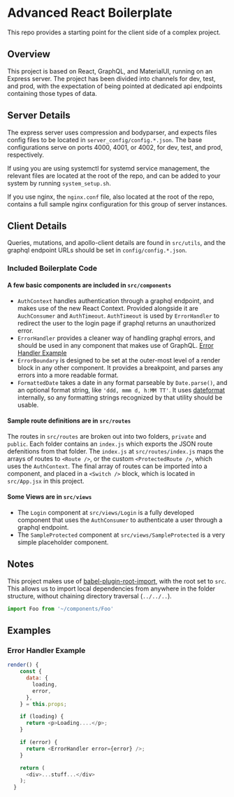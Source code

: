 # Advanced React Boilerplate

This repo provides a starting point for the client side of a complex project.

## Overview

This project is based on React, GraphQL, and MaterialUI, running on an Express server.
The project has been divided into channels for dev, test, and prod, with the expectation of being pointed at dedicated api endpoints containing those types of data.

## Server Details

The express server uses compression and bodyparser, and expects files config files to be located in `server_config/config.*.json`. The base configurations serve on ports 4000, 4001, or 4002, for dev, test, and prod, respectively.

If using you are using systemctl for systemd service management, the relevant files are located at the root of the repo, and can be added to your system by running `system_setup.sh`.

If you use nginx, the `nginx.conf` file, also located at the root of the repo, contains a full sample nginx configuration for this group of server instances.

## Client Details

Queries, mutations, and apollo-client details are found in `src/utils`, and the graphql endpoint URLs should be set in `config/config.*.json`.

### Included Boilerplate Code

#### A few basic components are included in `src/components`

* `AuthContext` handles authentication through a graphql endpoint, and makes use of the new React Context. Provided alongside it are `AuchConsumer` and `AuthTimeout`. `AuthTimeout` is used by `ErrorHandler` to redirect the user to the login page if graphql returns an unauthorized error.
* `ErrorHandler` provides a cleaner way of handling graphql errors, and should be used in any component that makes use of GraphQL. [Error Handler Example](###Error-Handler-Example)
* `ErrorBoundary` is designed to be set at the outer-most level of a render block in any other component. It provides a breakpoint, and parses any errors into a more readable format.
* `FormattedDate` takes a date in any format parseable by `Date.parse()`, and an optional format string, like `'ddd, mmm d, h:MM TT'`. It uses [dateformat](https://www.npmjs.com/package/dateformat) internally, so any formatting strings recognized by that utility should be usable.

#### Sample route definitions are in `src/routes`

The routes in `src/routes` are broken out into two folders, `private` and `public`. Each folder contains an `index.js` which exports the JSON route defenitions from that folder. The `index.js` at `src/routes/index.js` maps the arrays of routes to `<Route />`, or the custom `<ProtectedRoute />`, which uses the `AuthContext`. The final array of routes can be imported into a component, and placed in a `<Switch />` block, which is located in `src/App.jsx` in this project.

#### Some Views are in `src/views`

* The `Login` component at `src/views/Login` is a fully developed component that uses the `AuthConsumer` to authenticate a user through a graphql endpoint.
* The `SampleProtected` component at `src/views/SampleProtected` is a very simple placeholder component.

## Notes

This project makes use of [babel-plugin-root-import](https://www.npmjs.com/package/babel-plugin-root-import), with the root set to `src`. This allows us to import local dependencies from anywhere in the folder structure, without chaining directory traversal (`../../..`).

```js
import Foo from '~/components/Foo'
```

## Examples

### Error Handler Example

```js
render() {
    const {
      data: {
        loading,
        error,
      },
    } = this.props;

    if (loading) {
      return <p>Loading....</p>;
    }

    if (error) {
      return <ErrorHandler error={error} />;
    }

    return (
      <div>...stuff...</div>
    );
  }
```
